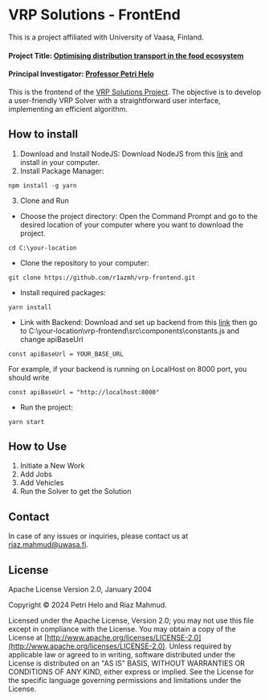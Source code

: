 # VRP Solutions - FrontEnd
This is a project affiliated with University of Vaasa, Finland.
#### Project Title: [Optimising distribution transport in the food ecosystem](https://www.uwasa.fi/en/elintarvike-ekosysteemi)
#### Principal Investigator: [Professor Petri Helo](https://www.uwasa.fi/en/person/1041808)
This is the frontend of the [VRP Solutions Project](https://github.com/r1azmh/vrp-backend). The objective is to develop a user-friendly VRP Solver with a straightforward user interface, implementing an efficient algorithm.
## How to install
1. Download and Install NodeJS: Download NodeJS from this [link](https://nodejs.org/en/download) and install in your computer.
2. Install Package Manager:
```shell
npm install -g yarn
```
3. Clone and Run
* Choose the project directory: Open the Command Prompt and go to the desired location of your computer where you want to download the project.
```shell
cd C:\your-location
```
* Clone the repository to your computer:
```shell
git clone https://github.com/r1azmh/vrp-frontend.git
```
* Install required packages:
```shell
yarn install
```
* Link with Backend:
Download and set up backend from this [link](https://github.com/r1azmh/vrp-backend) then go to C:\your-location\vrp-frontend\src\components\constants.js and change apiBaseUrl
```shell
const apiBaseUrl = YOUR_BASE_URL
```
For example, if your backend is running on LocalHost on 8000 port, you should write
```shell
const apiBaseUrl = "http://localhost:8000"
```
* Run the project:
```shell
yarn start
```
## How to Use
1. Initiate a New Work
2. Add Jobs
3. Add Vehicles
4. Run the Solver to get the Solution
## Contact
In case of any issues or inquiries, please contact us at [riaz.mahmud@uwasa.fi](mailto:riaz.mahmud@uwasa.fi).

## License

Apache License
Version 2.0, January 2004

Copyright © 2024 Petri Helo and Riaz Mahmud.

Licensed under the Apache License, Version 2.0; you may not use this file except in compliance with the License. You may obtain a copy of the License at [http://www.apache.org/licenses/LICENSE-2.0](http://www.apache.org/licenses/LICENSE-2.0). Unless required by applicable law or agreed to in writing, software distributed under the License is distributed on an "AS IS" BASIS, WITHOUT WARRANTIES OR CONDITIONS OF ANY KIND, either express or implied. See the License for the specific language governing permissions and limitations under the License.
